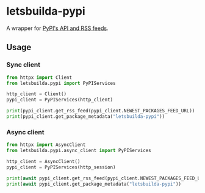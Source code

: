 # letsbuilda-pypi

A wrapper for [PyPI's API and RSS feeds](https://warehouse.pypa.io/api-reference/index.html).

## Usage

### Sync client

```py
from httpx import Client
from letsbuilda.pypi import PyPIServices

http_client = Client()
pypi_client = PyPIServices(http_client)

print(pypi_client.get_rss_feed(pypi_client.NEWEST_PACKAGES_FEED_URL))
print(pypi_client.get_package_metadata("letsbuilda-pypi"))
```

### Async client

```py
from httpx import AsyncClient
from letsbuilda.pypi.async_client import PyPIServices

http_client = AsyncClient()
pypi_client = PyPIServices(http_session)

print(await pypi_client.get_rss_feed(pypi_client.NEWEST_PACKAGES_FEED_URL))
print(await pypi_client.get_package_metadata("letsbuilda-pypi"))
```
